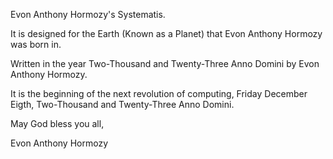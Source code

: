 Evon Anthony Hormozy's Systematis.

It is designed for the Earth (Known as a Planet) that Evon Anthony Hormozy was born in.

Written in the year Two-Thousand and Twenty-Three Anno Domini by Evon Anthony Hormozy.

It is the beginning of the next revolution of computing, Friday December Eigth, Two-Thousand and Twenty-Three Anno Domini.

May God bless you all,

Evon Anthony Hormozy
